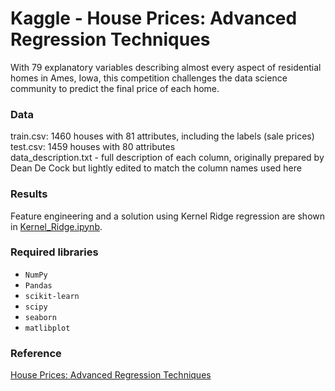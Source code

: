 # Kaggle - House Prices: Advanced Regression Techniques

With 79 explanatory variables describing almost every aspect of residential homes in Ames, Iowa, this 
competition challenges the data science community to predict the final price of each home.


### Data
train.csv: 1460 houses with 81 attributes, including the labels (sale prices)<br>
test.csv: 1459 houses with 80 attributes<br>
data_description.txt - full description of each column, originally prepared by Dean De Cock but lightly 
edited to match the column names used here

### Results
Feature engineering and a solution using Kernel Ridge regression are shown in [Kernel_Ridge.ipynb](Kernel_Ridge.ipynb).

### Required libraries
- ``NumPy``
- ``Pandas``
- ``scikit-learn``
- ``scipy``
- ``seaborn``
- ``matlibplot``


### Reference
[House Prices: Advanced Regression Techniques](https://www.kaggle.com/c/house-prices-advanced-regression-techniques)
